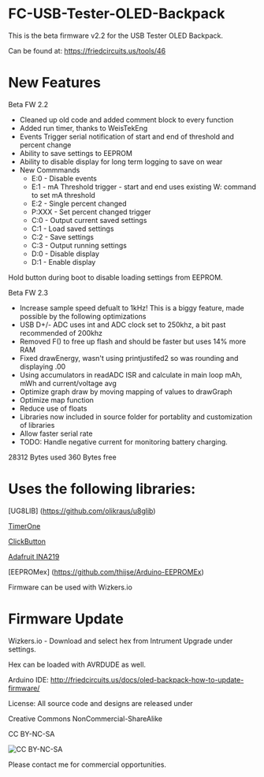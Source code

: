 FC-USB-Tester-OLED-Backpack
===========================
This is the beta firmware v2.2 for the USB Tester OLED Backpack. 

Can be found at:
https://friedcircuits.us/tools/46

New Features
===========================
Beta FW 2.2
* Cleaned up old code and added comment block to every function
* Added run timer, thanks to WeisTekEng
* Events Trigger serial notification of start and end of threshold and percent change
* Ability to save settings to EEPROM
* Ability to disable display for long term logging to save on wear
* New Commmands
	* E:0 - Disable events
	* E:1 - mA Threshold trigger - start and end uses existing W: command to set mA threshold
	* E:2 - Single percent changed
	* P:XXX - Set percent changed trigger
	* C:0 - Output current saved settings
	* C:1 - Load saved settings
	* C:2 - Save settings
	* C:3 - Output running settings
	* D:0 - Disable display
	* D:1 - Enable display

Hold button during boot to disable loading settings from EEPROM. 

Beta FW 2.3
* Increase sample speed defualt to 1kHz! This is a biggy feature, made possible by the following optimizations
* USB D+/- ADC uses int and ADC clock set to 250khz, a bit past recommended of 200khz
* Removed F() to free up flash and should be faster but uses 14% more RAM
* Fixed drawEnergy, wasn't using printjustifed2 so was rounding and displaying .00
* Using accumulators in readADC ISR and calculate in main loop mAh, mWh and current/voltage avg
* Optimize graph draw by moving mapping of values to drawGraph
* Optimize map function
* Reduce use of floats
* Libraries now included in source folder for portablity and customization of libraries
* Allow faster serial rate
* TODO: Handle negative current for monitoring battery charging. 

28312 Bytes used
  360 Bytes free

Uses the following libraries:
===========================

[UG8LIB] (https://github.com/olikraus/u8glib)

[TimerOne](https://github.com/PaulStoffregen/TimerOne)

[ClickButton](http://code.google.com/p/clickbutton/)

[Adafruit INA219](https://github.com/adafruit/Adafruit_INA219)

[EEPROMex] (https://github.com/thijse/Arduino-EEPROMEx)



Firmware can be used with Wizkers.io 


Firmware Update
==============================

Wizkers.io - Download and select hex from Intrument Upgrade under settings.

Hex can be loaded with AVRDUDE as well. 

Arduino IDE: http://friedcircuits.us/docs/oled-backpack-how-to-update-firmware/


License: All source code and designs are released under 

Creative Commons NonCommercial-ShareAlike 

CC BY-NC-SA

![CC BY-NC-SA](http://i.creativecommons.org/l/by-nc-sa/3.0/88x31.png)

Please contact me for commercial opportunities. 
